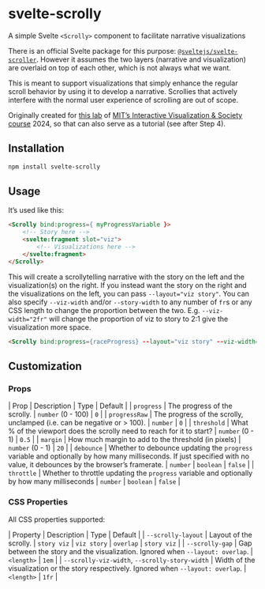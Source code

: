 # svelte-scrolly

A simple Svelte `<Scrolly>` component to facilitate narrative visualizations

There is an official Svelte package for this purpose: [`@sveltejs/svelte-scroller`](https://www.npmjs.com/package/@sveltejs/svelte-scroller).
However it assumes the two layers (narrative and visualization) are overlaid on top of each other,
which is not always what we want.

This is meant to support visualizations that simply enhance the regular scroll behavior by using it to develop a narrative.
Scrollies that actively interfere with the normal user experience of scrolling are out of scope.

Originally created for [this lab](https://vis-society.github.io/labs/9/) of [MIT’s Interactive Visualization & Society course](https://vis-society.github.io/) 2024,
so that can also serve as a tutorial (see after Step 4).

## Installation

```bash
npm install svelte-scrolly
```

## Usage

It’s used like this:

```html
<Scrolly bind:progress={ myProgressVariable }>
	<!-- Story here -->
	<svelte:fragment slot="viz">
		<!-- Visualizations here -->
	</svelte:fragment>
</Scrolly>
```

This will create a scrollytelling narrative with the story on the left and the visualization(s) on the right.
If you instead want the story on the right and the visualizations on the left, you can pass `--layout="viz story"`.
You can also specify `--viz-width` and/or `--story-width` to any number of `fr`s or any CSS length to change the proportion between the two.
E.g. `--viz-width="2fr"` will change the proportion of viz to story to 2:1 give the visualization more space.

```html
<Scrolly bind:progress={raceProgress} --layout="viz story" --viz-width="2fr">
```

## Customization

### Props

| Prop | Description | Type | Default |
| `progress` | The progress of the scrolly. | `number` (0 - 100) | `0` |
| `progressRaw` | The progress of the scrolly, unclamped (i.e. can be negative or > 100). | `number` | `0` |
| `threshold` | What % of the viewport does the scrolly need to reach for it to start? | `number` (0 - 1) | `0.5` |
| `margin` | How much margin to add to the threshold (in pixels) | `number` (0 - 1) | `20` |
| `debounce` | Whether to debounce updating the `progress` variable and optionally by how many milliseconds. If just specified with no value, it debounces by the browser’s framerate. | `number` &#124; `boolean` | `false` |
| `throttle` | Whether to throttle updating the `progress` variable and optionally by how many milliseconds | `number` &#124; `boolean` | `false` |

### CSS Properties

All CSS properties supported:

| Property | Description | Type | Default |
| `--scrolly-layout` | Layout of the scrolly. | `story viz` &#124; `viz story` &#124; `overlap` | `story viz` |
| `--scrolly-gap` | Gap between the story and the visualization. Ignored when `--layout: overlap`. | `<length>` | `1em` |
| `--scrolly-viz-width`, `--scrolly-story-width` | Width of the visualization or the story respectively. Ignored when `--layout: overlap`. | `<length>` | `1fr` |
